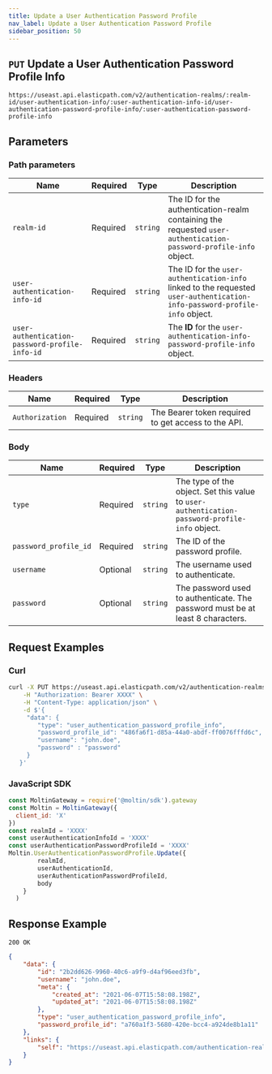 ```yaml
---
title: Update a User Authentication Password Profile
nav_label: Update a User Authentication Password Profile
sidebar_position: 50
---
```


## `PUT` Update a User Authentication Password Profile Info

```http
https://useast.api.elasticpath.com/v2/authentication-realms/:realm-id/user-authentication-info/:user-authentication-info-id/user-authentication-password-profile-info/:user-authentication-password-profile-info
```

## Parameters

### Path parameters

| Name | Required | Type | Description |
| --- | --- | --- | --- |
| `realm-id` | Required | `string` | The ID for the authentication-realm containing the requested `user-authentication-password-profile-info` object. |
| `user-authentication-info-id` | Required | `string` | The ID for the `user-authentication-info` linked to the requested `user-authentication-info-password-profile-info` object. |
| `user-authentication-password-profile-info-id` | Required | `string` | The **ID** for the `user-authentication-info-password-profile-info` object. |

### Headers

| Name | Required | Type | Description |
| --- | --- | --- | --- |
| `Authorization` | Required | `string` | The Bearer token required to get access to the API. |

### Body

| Name                  | Required | Type | Description                                                                                   |
|-----------------------| --- | --- |-----------------------------------------------------------------------------------------------|
| `type`                | Required | `string` | The type of the object. Set this value to `user-authentication-password-profile-info` object. |
| `password_profile_id` | Required | `string` | The ID of the password profile.                                                               |
| `username`            | Optional | `string` | The username used to authenticate.                                                            |
| `password`            | Optional | `string` | The password used to authenticate. The password must be at least 8 characters.                |

## Request Examples

### Curl

```bash
curl -X PUT https://useast.api.elasticpath.com/v2/authentication-realms/:realm-id/user-authentication-info/:user-authentication-info-id/user-authentication-password-profile-info/:user-authentication-password-profile-info \
    -H "Authorization: Bearer XXXX" \
    -H "Content-Type: application/json" \
    -d $'{
     "data": {
        "type": "user_authentication_password_profile_info",
        "password_profile_id": "486fa6f1-d85a-44a0-abdf-ff0076fffd6c",
        "username": "john.doe",
        "password" : "password"
     }
   }'
```

### JavaScript SDK

```javascript
const MoltinGateway = require('@moltin/sdk').gateway
const Moltin = MoltinGateway({
  client_id: 'X'
})
const realmId = 'XXXX'
const userAuthenticationInfoId = 'XXXX'
const userAuthenticationPasswordProfileId = 'XXXX'
Moltin.UserAuthenticationPasswordProfile.Update({
        realmId,
        userAuthenticationId,
        userAuthenticationPasswordProfileId,
        body
    }
  )
```

## Response Example

`200 OK`

```json
{
    "data": {
        "id": "2b2dd626-9960-40c6-a9f9-d4af96eed3fb",
        "username": "john.doe",
        "meta": {
            "created_at": "2021-06-07T15:58:08.198Z",
            "updated_at": "2021-06-07T15:58:08.198Z"
        },
        "type": "user_authentication_password_profile_info",
        "password_profile_id": "a760a1f3-5680-420e-bcc4-a924de8b1a11"
    },
    "links": {
        "self": "https://useast.api.elasticpath.com/authentication-realms/12b33a5d-b536-47a8-987d-9cdba15f1647/user-authentication-info/a9dc5358-c3ee-44f9-a36c-3057213e750d/user-authentication-password-profile-info/2b2dd626-9960-40c6-a9f9-d4af96eed3fb"
    }
}
```

